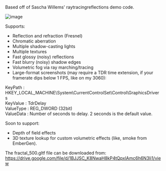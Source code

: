 Based off of Sascha Willems' raytracingreflections demo code.

![image](https://github.com/sjhalayka/sw_partial_reflectivity/assets/16404554/9e81e3f3-5447-4c69-927b-011a24adb79e)

Supports:
- Reflection and refraction (Fresnel)
- Chromatic aberration
- Multiple shadow-casting lights
- Multiple textures
- Fast glossy (noisy) reflections
- Fast blurry (noisy) shadow edges
- Volumetric fog via ray marching/tracing
- Large-format screenshots (may require a TDR time extension, if your framerate dips below 1 FPS, like on my 3060):

KeyPath   : HKEY_LOCAL_MACHINE\System\CurrentControlSet\Control\GraphicsDrivers<br>
KeyValue  : TdrDelay<br>
ValueType : REG_DWORD (32bit)<br>
ValueData : Number of seconds to delay. 2 seconds is the default value.<br>

Soon to support:
- Depth of field effects
- 3D texture lookup for custom volumetric effects (like, smoke from EmberGen).

The fractal_500.gltf file can be downloaded from: https://drive.google.com/file/d/1BJJSC_K8NwaH8kP4tQpxlAmc6h6N3Ii1/view
